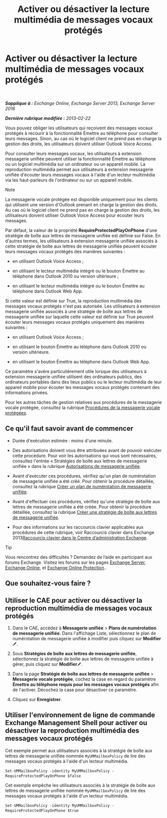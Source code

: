 ﻿---
title: 'Activer ou désactiver la lecture multimédia de messages vocaux protégés'
TOCTitle: Activer ou désactiver la lecture multimédia de messages vocaux protégés
ms:assetid: 3c33370c-4262-42b1-8d83-d61fc7c426cd
ms:mtpsurl: https://technet.microsoft.com/fr-fr/library/Ee423543(v=EXCHG.150)
ms:contentKeyID: 52057059
ms.date: 05/23/2018
mtps_version: v=EXCHG.150
ms.translationtype: MT
---

# Activer ou désactiver la lecture multimédia de messages vocaux protégés

 

_**Sapplique à :** Exchange Online, Exchange Server 2013, Exchange Server 2016_

_**Dernière rubrique modifiée :** 2013-02-22_

Vous pouvez obliger les utilisateurs qui reçoivent des messages vocaux protégés à recourir à la fonctionnalité Émettre au téléphone pour consulter leurs messages. Sinon, au cas où le logiciel client ne prend pas en charge la gestion des droits, les utilisateurs doivent utiliser Outlook Voice Access.

Pour consulter leurs messages vocaux, les utilisateurs à extension messagerie unifiée peuvent utiliser la fonctionnalité Émettre au téléphone ou un logiciel multimédia sur un ordinateur ou un appareil mobile. La reproduction multimédia permet aux utilisateurs à extension messagerie unifiée d'écouter leurs messages vocaux à l'aide d'un lecteur multimédia via les haut-parleurs de l'ordinateur ou sur un appareil mobile.

> [!NOTE]
> La messagerie vocale protégée est disponible uniquement pour les clients qui utilisent une version d'Outlook prenant en charge la gestion des droits. Au cas où le logiciel client ne prend pas en charge la gestion des droits, les utilisateurs doivent utiliser Outlook Voice Access pour écouter leurs messages.


Par défaut, la valeur de la propriété **RequireProtectedPlayOnPhone** d'une stratégie de boîte aux lettres de messagerie unifiée est définie sur False. En d'autres termes, les utilisateurs à extension messagerie unifiée associés à cette stratégie de boîte aux lettres de messagerie unifiée peuvent écouter leurs messages vocaux protégés des manières suivantes :

  - en utilisant Outlook Voice Access ;

  - en utilisant le lecteur multimédia intégré ou le bouton Émettre au téléphone dans Outlook 2010 ou version ultérieure ;

  - en utilisant le lecteur multimédia intégré ou le bouton Émettre au téléphone dans Outlook Web App.

Si cette valeur est définie sur True, la reproduction multimédia des messages vocaux protégés n'est pas autorisée. Les utilisateurs à extension messagerie unifiée associés à une stratégie de boîte aux lettres de messagerie unifiée sur laquelle cette valeur est définie sur True peuvent écouter leurs messages vocaux protégés uniquement des manières suivantes :

  - en utilisant Outlook Voice Access ;

  - en utilisant le bouton Émettre au téléphone dans Outlook 2010 ou version ultérieure.

  - en utilisant le bouton Émettre au téléphone dans Outlook Web App.

Ce paramètre s'avère particulièrement utile lorsque des utilisateurs à extension messagerie unifiée utilisent des ordinateurs publics, des ordinateurs portables dans des lieux publics ou le lecteur multimédia de leur appareil mobile pour écouter les messages vocaux protégés contenant des informations privées.

Pour les autres tâches de gestion relatives aux procédures de la messagerie vocale protégée, consultez la rubrique [Procédures de la messagerie vocale protégées](protected-voice-mail-procedures-exchange-2013-help.md).

## Ce qu'il faut savoir avant de commencer

  - Durée d'exécution estimée : moins d'une minute.

  - Des autorisations doivent vous être attribuées avant de pouvoir exécuter cette procédure. Pour voir les autorisations qui vous sont nécessaires, consultez l'entrée « Stratégies de boîte aux lettres de messagerie unifiée » dans la rubrique [Autorisations de messagerie unifiée](unified-messaging-permissions-exchange-2013-help.md).

  - Avant d'exécuter ces procédures, vérifiez qu'un plan de numérotation de messagerie unifiée a été créé. Pour obtenir la procédure détaillée, consultez la rubrique [Créer un plan de numérotation de messagerie unifiée](create-a-um-dial-plan-exchange-2013-help.md).

  - Avant d'effectuer ces procédures, vérifiez qu'une stratégie de boîte aux lettres de messagerie unifiée a été créée. Pour obtenir la procédure détaillée, consultez la rubrique [Créer une stratégie de boîte aux lettres de messagerie unifiée](create-a-um-mailbox-policy-exchange-2013-help.md).

  - Pour des informations sur les raccourcis clavier applicables aux procédures de cette rubrique, voir Raccourcis clavier dans Exchange 2013[Raccourcis clavier dans le Centre d’administration Exchange](keyboard-shortcuts-in-the-exchange-admin-center-exchange-online-protection-help.md).

> [!TIP]
> Vous rencontrez des difficultés ? Demandez de l’aide en participant aux forums Exchange. Visitez les forums sur les pages <a href="https://go.microsoft.com/fwlink/p/?linkid=60612">Exchange Server</a>, <a href="https://go.microsoft.com/fwlink/p/?linkid=267542">Exchange Online</a>, et <a href="https://go.microsoft.com/fwlink/p/?linkid=285351">Exchange Online Protection</a>..


## Que souhaitez-vous faire ?

## Utiliser le CAE pour activer ou désactiver la reproduction multimédia de messages vocaux protégés

1.  Dans le CAE, accédez à **Messagerie unifiée** \> **Plans de numérotation de messagerie unifiée**. Dans l'affichage Liste, sélectionnez le plan de numérotation de messagerie unifiée à modifier puis cliquez sur **Modifier**![Icône Modifier](images/Bb124582.6f53ccb2-1f13-4c02-bea0-30690e6ea71d(EXCHG.150).gif "Icône Modifier").

2.  Sous **Stratégies de boîte aux lettres de messagerie unifiée**, sélectionnez la stratégie de boîte aux lettres de messagerie unifiée à gérer, puis cliquez sur **Modifier**![Icône Modifier](images/Bb124582.6f53ccb2-1f13-4c02-bea0-30690e6ea71d(EXCHG.150).gif "Icône Modifier").

3.  Dans la page **Stratégie de boîte aux lettres de messagerie unifiée** \> **Messagerie vocale protégée**, cochez la case en regard du paramètre **Émettre au téléphone requis pour les messages vocaux protégés** afin de l'activer. Décochez la case pour désactiver ce paramètre.

4.  Cliquez sur **Enregistrer**.

## Utiliser l'environnement de ligne de commande Exchange Management Shell pour activer ou désactiver la reproduction multimédia des messages vocaux protégés

Cet exemple permet aux utilisateurs associés à la stratégie de boîte aux lettres de messagerie unifiée nommée `MyUMMailboxPolicy` de lire des messages vocaux protégés à l'aide d'un lecteur multimédia.

    Set-UMMailboxPolicy -identity MyUMMailboxPolicy -RequireProtectedPlayOnPhone $false

Cet exemple empêche les utilisateurs associés à la stratégie de boîte aux lettres de messagerie unifiée nommée `MyUMMailboxPolicy` de lire des messages vocaux protégés à l'aide d'un lecteur multimédia.

    Set-UMMailboxPolicy -identity MyUMMailboxPolicy -RequireProtectedPlayOnPhone $true

